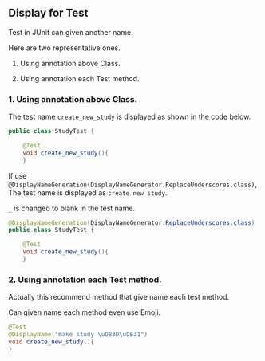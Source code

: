 ## Display for Test

Test in JUnit can given another name.

Here are two representative ones.

1. Using annotation above Class.

2. Using annotation each Test method.

### 1. Using annotation above Class.

The test name `create_new_study` is displayed as shown in the code below.

~~~Java
public class StudyTest {

    @Test
    void create_new_study(){
    }
~~~

If use `@DisplayNameGeneration(DisplayNameGenerator.ReplaceUnderscores.class)`, The test name is displayed as `create new study`.

`_` is changed to blank in the test name.

~~~Java
@DisplayNameGeneration(DisplayNameGenerator.ReplaceUnderscores.class)
public class StudyTest {

    @Test
    void create_new_study(){
    }
~~~

### 2. Using annotation each Test method.

Actually this recommend method that give name each test method. 

Can given name each method even use Emoji.

~~~Java
@Test
@DisplayName("make study \uD83D\uDE31")
void create_new_study(){
}
~~~